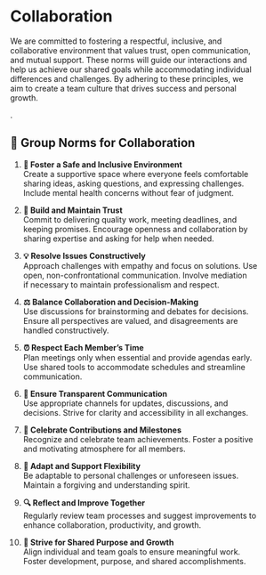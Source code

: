 # Collaboration

<!-- group norms summary -->

We are committed to fostering a respectful, inclusive, and  
collaborative environment that values trust, open communication,  
and mutual support. These norms will guide our interactions and  
help us achieve our shared goals while accommodating individual  
differences and challenges. By adhering to these principles, we  
aim to create a team culture that drives success and personal  
growth.  

   .<!-- group norms list -->

## 🌟 Group Norms for Collaboration

1. **🌈 Foster a Safe and Inclusive Environment**  
   Create a supportive space where everyone feels comfortable  
   sharing ideas, asking questions, and expressing challenges.  
   Include mental health concerns without fear of judgment.  

2. **🤝 Build and Maintain Trust**  
   Commit to delivering quality work, meeting deadlines, and  
   keeping promises. Encourage openness and collaboration by  
   sharing expertise and asking for help when needed.  

3. **💡 Resolve Issues Constructively**  
   Approach challenges with empathy and focus on solutions. Use  
   open, non-confrontational communication. Involve mediation  
   if necessary to maintain professionalism and respect.  

4. **⚖️ Balance Collaboration and Decision-Making**  
   Use discussions for brainstorming and debates for decisions.  
   Ensure all perspectives are valued, and disagreements are  
   handled constructively.  

5. **⏰ Respect Each Member’s Time**  
   Plan meetings only when essential and provide agendas early.  
   Use shared tools to accommodate schedules and streamline  
   communication.  

6. **📢 Ensure Transparent Communication**  
   Use appropriate channels for updates, discussions, and  
   decisions. Strive for clarity and accessibility in all exchanges.  

7. **🎉 Celebrate Contributions and Milestones**  
   Recognize and celebrate team achievements. Foster a positive  
   and motivating atmosphere for all members.  

8. **🔄 Adapt and Support Flexibility**  
   Be adaptable to personal challenges or unforeseen issues.  
   Maintain a forgiving and understanding spirit.  

9. **🔍 Reflect and Improve Together**  
   Regularly review team processes and suggest improvements to  
   enhance collaboration, productivity, and growth.  

10. **🚀 Strive for Shared Purpose and Growth**  
    Align individual and team goals to ensure meaningful work.  
    Foster development, purpose, and shared accomplishments.  
